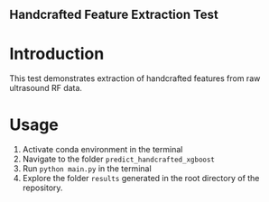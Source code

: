 ## Handcrafted Feature Extraction Test

# Introduction

This test demonstrates extraction of handcrafted features from raw ultrasound RF data.

# Usage

1. Activate conda environment in the terminal
2. Navigate to the folder `predict_handcrafted_xgboost`
3. Run `python main.py` in the terminal
4. Explore the folder `results` generated in the root directory of the repository. 

